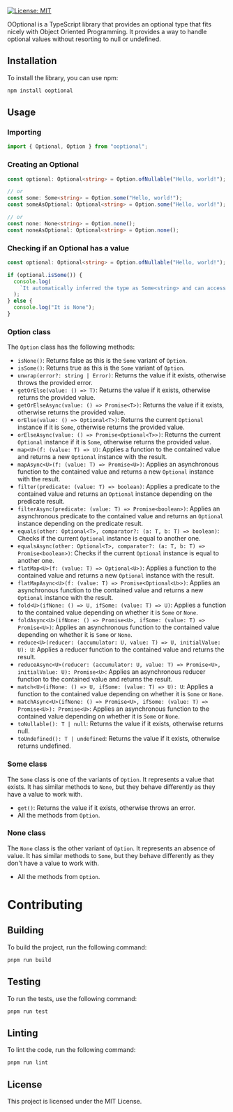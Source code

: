 [![License: MIT](https://img.shields.io/badge/License-MIT-yellow.svg)](https://opensource.org/licenses/MIT)

OOptional is a TypeScript library that provides an optional type that fits nicely with Object Oriented Programming. It provides a way to handle optional values without resorting to null or undefined.

## Installation

To install the library, you can use npm:

```sh
npm install ooptional
```

## Usage

### Importing

```ts
import { Optional, Option } from "ooptional";
```

### Creating an Optional

```ts
const optional: Optional<string> = Option.ofNullable("Hello, world!");

// or
const some: Some<string> = Option.some("Hello, world!");
const someAsOptional: Optional<string> = Option.some("Hello, world!");

// or
const none: None<string> = Option.none();
const noneAsOptional: Optional<string> = Option.none();
```

### Checking if an Optional has a value

```ts
const optional: Optional<string> = Option.ofNullable("Hello, world!");

if (optional.isSome()) {
  console.log(
    `It automatically inferred the type as Some<string> and can access the value using the get() method: ${optional.get()}`
  );
} else {
  console.log("It is None");
}
```

### Option class

The `Option` class has the following methods:

- `isNone()`: Returns false as this is the `Some` variant of `Option`.
- `isSome()`: Returns true as this is the `Some` variant of `Option`.
- `unwrap(error?: string | Error)`: Returns the value if it exists, otherwise throws the provided error.
- `getOrElse(value: () => T)`: Returns the value if it exists, otherwise returns the provided value.
- `getOrElseAsync(value: () => Promise<T>)`: Returns the value if it exists, otherwise returns the provided value.
- `orElse(value: () => Optional<T>)`: Returns the current `Optional` instance if it is `Some`, otherwise returns the provided value.
- `orElseAsync(value: () => Promise<Optional<T>>)`: Returns the current `Optional` instance if it is `Some`, otherwise returns the provided value.
- `map<U>(f: (value: T) => U)`: Applies a function to the contained value and returns a new `Optional` instance with the result.
- `mapAsync<U>(f: (value: T) => Promise<U>)`: Applies an asynchronous function to the contained value and returns a new `Optional` instance with the result.
- `filter(predicate: (value: T) => boolean)`: Applies a predicate to the contained value and returns an `Optional` instance depending on the predicate result.
- `filterAsync(predicate: (value: T) => Promise<boolean>)`: Applies an asynchronous predicate to the contained value and returns an `Optional` instance depending on the predicate result.
- `equals(other: Optional<T>, comparator?: (a: T, b: T) => boolean)`: Checks if the current `Optional` instance is equal to another one.
- `equalsAsync(other: Optional<T>, comparator?: (a: T, b: T) => Promise<boolean>)`: Checks if the current `Optional` instance is equal to another one.
- `flatMap<U>(f: (value: T) => Optional<U>)`: Applies a function to the contained value and returns a new `Optional` instance with the result.
- `flatMapAsync<U>(f: (value: T) => Promise<Optional<U>>)`: Applies an asynchronous function to the contained value and returns a new `Optional` instance with the result.
- `fold<U>(ifNone: () => U, ifSome: (value: T) => U)`: Applies a function to the contained value depending on whether it is `Some` or `None`.
- `foldAsync<U>(ifNone: () => Promise<U>, ifSome: (value: T) => Promise<U>)`: Applies an asynchronous function to the contained value depending on whether it is `Some` or `None`.
- `reduce<U>(reducer: (accumulator: U, value: T) => U, initialValue: U): U`: Applies a reducer function to the contained value and returns the result.
- `reduceAsync<U>(reducer: (accumulator: U, value: T) => Promise<U>, initialValue: U): Promise<U>`: Applies an asynchronous reducer function to the contained value and returns the result.
- `match<U>(ifNone: () => U, ifSome: (value: T) => U): U`: Applies a function to the contained value depending on whether it is `Some` or `None`.
- `matchAsync<U>(ifNone: () => Promise<U>, ifSome: (value: T) => Promise<U>): Promise<U>`: Applies an asynchronous function to the contained value depending on whether it is `Some` or `None`.
- `toNullable(): T | null`: Returns the value if it exists, otherwise returns null.
- `toUndefined(): T | undefined`: Returns the value if it exists, otherwise returns undefined.


### Some class

The `Some` class is one of the variants of `Option`. It represents a value that exists. It has similar methods to `None`, but they behave differently as they have a value to work with.

- `get()`: Returns the value if it exists, otherwise throws an error.
- All the methods from `Option`.

### None class

The `None` class is the other variant of `Option`. It represents an absence of value. It has similar methods to `Some`, but they behave differently as they don't have a value to work with.

- All the methods from `Option`.

# Contributing

## Building

To build the project, run the following command:

```sh
pnpm run build
```

## Testing

To run the tests, use the following command:

```sh
pnpm run test
```

## Linting

To lint the code, run the following command:

```sh
pnpm run lint
```

## License

This project is licensed under the MIT License.
